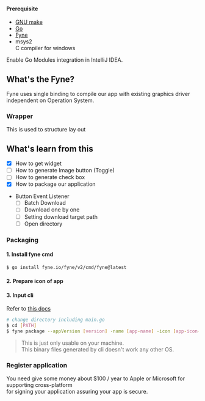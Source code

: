 

#### Prerequisite
- [GNU make](https://gnuwin32.sourceforge.net/packages/make.htm)
- [Go](https://go.dev/dl/)
- [Fyne](https://developer.fyne.io/started/) 
- msys2 \
C compiler for windows

Enable Go Modules integration in IntelliJ IDEA.

## What's the Fyne?
Fyne uses single binding to compile our app with existing graphics driver independent on Operation System.

### Wrapper
This is used to structure lay out

## What's learn from this
- [X] How to get widget
- [ ] How to generate Image button (Toggle)
- [ ] How to generate check box 
- [X] How to package our application
- Button Event Listener 
  - [ ] Batch Download
  - [ ] Download one by one
  - [ ] Setting download target path
  - [ ] Open directory

### Packaging
#### 1. Install fyne cmd
```bash
$ go install fyne.io/fyne/v2/cmd/fyne@latest
```

#### 2. Prepare icon of app

#### 3. Input cli
Refer to [this docs](https://developer.fyne.io/started/packaging)
```bash
# change directory including main.go
$ cd [PATH]
$ fyne package --appVersion [version] -name [app-name] -icon [app-icon-path] -release
```

> This is just only usable on your machine. \
> This binary files generated by cli doesn't work any other OS.

### Register application
You need give some money about $100 / year to Apple or Microsoft for supporting cross-platform \
for signing your application assuring your app is secure.